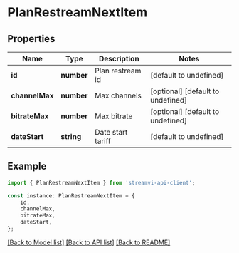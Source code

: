 # PlanRestreamNextItem


## Properties

Name | Type | Description | Notes
------------ | ------------- | ------------- | -------------
**id** | **number** | Plan restream id | [default to undefined]
**channelMax** | **number** | Max channels | [optional] [default to undefined]
**bitrateMax** | **number** | Max bitrate | [optional] [default to undefined]
**dateStart** | **string** | Date start tariff | [default to undefined]

## Example

```typescript
import { PlanRestreamNextItem } from 'streamvi-api-client';

const instance: PlanRestreamNextItem = {
    id,
    channelMax,
    bitrateMax,
    dateStart,
};
```

[[Back to Model list]](../README.md#documentation-for-models) [[Back to API list]](../README.md#documentation-for-api-endpoints) [[Back to README]](../README.md)
